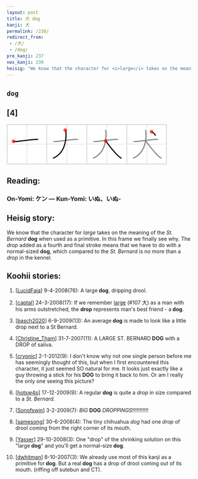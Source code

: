 ```yaml
---
layout: post
title: 犬 dog
kanji: 犬
permalink: /238/
redirect_from:
 - /犬/
 - /dog/
pre_kanji: 237
nex_kanji: 239
heisig: "We know that the character for <i>large</i> takes on the meaning of the <i>St. Bernard</i> <b>dog</b> when used as a primitive. In this frame we finally see why. The <i>drop</i> added as a fourth and final stroke means that we have to do with a normal-sized <b>dog</b>, which compared to the <i>St. Bernard</i> is no more than a <i>drop</i> in the kennel."
---
```


## `dog`

## [4]

<div class="stroke"><img src="../images/E78AAC.png" /></div>

## Reading:

### On-Yomi: ケン &mdash; Kun-Yomi: いぬ、いぬ-

## Heisig story:

We know that the character for <i>large</i> takes on the meaning of the <i>St. Bernard</i> <b>dog</b> when used as a primitive. In this frame we finally see why. The <i>drop</i> added as a fourth and final stroke means that we have to do with a normal-sized <b>dog</b>, which compared to the <i>St. Bernard</i> is no more than a <i>drop</i> in the kennel.

## Koohii stories:

1) [<a href="http://kanji.koohii.com/profile/LucidFaia">LucidFaia</a>] 9-4-2008(76): A large<strong> dog</strong>, dripping drool.

2) [<a href="http://kanji.koohii.com/profile/captal">captal</a>] 24-3-2008(17): If we remember <a href="../107">large</a> (#107 大) as a man with his arms outstretched, the <strong>drop</strong> represents man&#039;s best friend - a<strong> dog</strong>.

3) [<a href="http://kanji.koohii.com/profile/basch2020">basch2020</a>] 6-9-2009(13): An average<strong> dog</strong> is made to look like a little drop next to a St Bernard.

4) [<a href="http://kanji.koohii.com/profile/Christine_Tham">Christine_Tham</a>] 31-7-2007(11): A LARGE ST. BERNARD<strong> DOG</strong> with a DROP of saliva.

5) [<a href="http://kanji.koohii.com/profile/cryonic">cryonic</a>] 2-1-2012(9): I don&#039;t know why not one single person before me has seemingly thought of this, but when I first encountered this character, it just seemed SO natural for me. It looks just exactly like a guy throwing a stick for his<strong> DOG</strong> to bring it back to him. Or am I really the only one seeing this picture?

6) [<a href="http://kanji.koohii.com/profile/hotsw4p">hotsw4p</a>] 17-12-2009(9): A regular<strong> dog</strong> is quite a <em>drop</em> in size compared to a <em>St. Bernard</em>.

7) [<a href="http://kanji.koohii.com/profile/Sonofswin">Sonofswin</a>] 3-2-2009(7): <em>BIG</em> <strong>DOG</strong> <em>DROPPINGS</em>!!!!!!!!!!!

8) [<a href="http://kanji.koohii.com/profile/samesong">samesong</a>] 30-6-2008(4): The tiny chihuahua <em>dog</em> had one <em>drop</em> of drool coming from the right corner of its mouth.

9) [<a href="http://kanji.koohii.com/profile/Yasser">Yasser</a>] 29-10-2008(3): One &quot;drop&quot; of the shrinking solution on this &quot;large<strong> dog</strong>&quot; and you&#039;ll get a normal-size<strong> dog</strong>.

10) [<a href="http://kanji.koohii.com/profile/dwhitman">dwhitman</a>] 8-10-2007(3): We already use most of this kanji as a primitive for<strong> dog</strong>. But a real<strong> dog</strong> has a drop of drool coming out of its mouth. (riffing off sutebun and CT).
